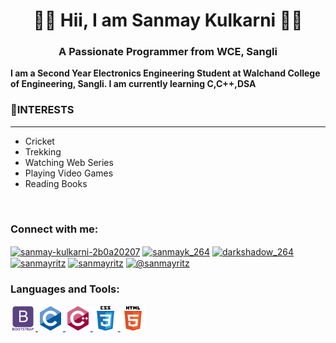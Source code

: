 <h1 align="center">👩‍💻 Hii, I am Sanmay Kulkarni 👩‍💻</h1>
<h3 align="center">A Passionate Programmer from WCE, Sangli</h3>

**I am a Second Year Electronics Engineering Student at Walchand College of Engineering, Sangli. I am currently learning C,C++,DSA**
<br>
<h3>🎲INTERESTS</h3><hr>
<ul>
  <li>Cricket</li>
  <li>Trekking</li>
  <li>Watching Web Series</li>
  <li>Playing Video Games</li>
  <li>Reading Books</li>
</ul>
<br>
<h3 align="left">Connect with me:</h3>
<p align="left">
<a href="https://linkedin.com/in/sanmay-kulkarni-2b0a20207" target="blank"><img align="center" src="https://raw.githubusercontent.com/rahuldkjain/github-profile-readme-generator/master/src/images/icons/Social/linked-in-alt.svg" alt="sanmay-kulkarni-2b0a20207" height="30" width="40" /></a>
<a href="https://instagram.com/sanmayk_264" target="blank"><img align="center" src="https://raw.githubusercontent.com/rahuldkjain/github-profile-readme-generator/master/src/images/icons/Social/instagram.svg" alt="sanmayk_264" height="30" width="40" /></a>
<a href="https://www.codechef.com/users/darkshadow_264" target="blank"><img align="center" src="https://cdn.jsdelivr.net/npm/simple-icons@3.1.0/icons/codechef.svg" alt="darkshadow_264" height="30" width="40" /></a>
<a href="https://www.hackerrank.com/sanmayritz" target="blank"><img align="center" src="https://raw.githubusercontent.com/rahuldkjain/github-profile-readme-generator/master/src/images/icons/Social/hackerrank.svg" alt="sanmayritz" height="30" width="40" /></a>
<a href="https://codeforces.com/profile/sanmayritz" target="blank"><img align="center" src="https://cdn.jsdelivr.net/npm/simple-icons@3.0.1/icons/codeforces.svg" alt="sanmayritz" height="30" width="40" /></a>
<a href="https://www.hackerearth.com/@sanmayritz" target="blank"><img align="center" src="https://raw.githubusercontent.com/rahuldkjain/github-profile-readme-generator/master/src/images/icons/Social/hackerearth.svg" alt="@sanmayritz" height="30" width="40" /></a>
</p>
<h3 align="left">Languages and Tools:</h3>
<p align="left"> <a href="https://getbootstrap.com" target="_blank"> <img src="https://raw.githubusercontent.com/devicons/devicon/master/icons/bootstrap/bootstrap-plain-wordmark.svg" alt="bootstrap" width="40" height="40"/> </a> <a href="https://www.cprogramming.com/" target="_blank"> <img src="https://raw.githubusercontent.com/devicons/devicon/master/icons/c/c-original.svg" alt="c" width="40" height="40"/> </a> <a href="https://www.w3schools.com/cpp/" target="_blank"> <img src="https://raw.githubusercontent.com/devicons/devicon/master/icons/cplusplus/cplusplus-original.svg" alt="cplusplus" width="40" height="40"/> </a> <a href="https://www.w3schools.com/css/" target="_blank"> <img src="https://raw.githubusercontent.com/devicons/devicon/master/icons/css3/css3-original-wordmark.svg" alt="css3" width="40" height="40"/> </a> <a href="https://www.w3.org/html/" target="_blank"> <img src="https://raw.githubusercontent.com/devicons/devicon/master/icons/html5/html5-original-wordmark.svg" alt="html5" width="40" height="40"/> </a> </p>
